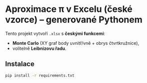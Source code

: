 # Aproximace π v Excelu (české vzorce) – generované Pythonem

Tento projekt vytvoří `.xlsx` s **českými funkcemi**:
- **Monte Carlo** (XY graf body uvnitř/vně + obrys čtvrtkružnice),
- volitelně **Leibnizovu řadu**.

## Instalace
```bash
pip install -r requirements.txt
